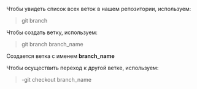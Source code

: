 
Чтобы увидеть список всех веток в нашем репозитории, используем: 
> git branch

Чтобы создать ветку, используем:
> git branch branch_name  

Создается ветка с именем **branch_name**

Чтобы осуществить переход к другой ветке, используем: 
> -git checkout branch_name 
